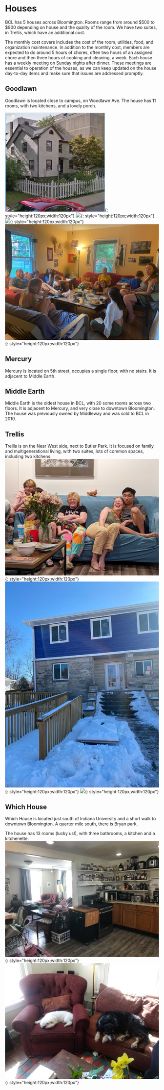 # Houses
BCL has 5 houses across Bloomington. Rooms range from around $500 to $900 depending on house and the quality of the room. We have two suites, in Trellis, which have an additional cost. 

The monthly cost covers includes the cost of the room, utilities, food, and organization maintenance. In addition to the monthly cost, members are expected to do around 5 hours of chores, often two hours of an assigned chore and then three hours of cooking and cleaning, a week. Each house has a weekly meeting on Sunday nights after dinner. These meetings are essential to operation of the houses, as we can keep updated on the house day-to-day items and make sure that issues are addressed promptly.  

## Goodlawn
Goodlawn is located close to campus, on Woodlawn Ave. The house has 11 rooms, with two kitchens, and a lovely porch. 

![](./images/gl.png){: style="height:120px;width:120px"}
![](./images/gl2.avif){: style="height:120px;width:120px"}
![](./images/gl7a-7b.avif){: style="height:120px;width:120px"}
![](./images/GL-people.jpg){: style="height:120px;width:120px"}

## Mercury
Mercury is located on 5th street, occupies a single floor, with no stairs. It is adjacent to Middle Earth. 

## Middle Earth
Middle Earth is the oldest house in BCL, with 20 some rooms across two floors. It is adjacent to Mercury, and very close to downtown Bloomington. The house was previously owned by Middleway and was sold to BCL in 2010. 

## Trellis
Trellis is on the Near West side, next to Butler Park. It is focused on family and multigenerational living, with two suites, lots of common spaces, including two kitchens.
![](./images/Trel-people.jpg){: style="height:120px;width:120px"}
![](./images/Trel-out.jpg){: style="height:120px;width:120px"}
![](./imgaes/Trel-living.jpg){: style="height:120px;width:120px"}  

## Which House
Which House is located just south of Indiana University and a short walk to downtown Bloomington. A quarter mile south, there is Bryan park. 

The house has 13 rooms (lucky us!), with three bathrooms, a kitchen and a kitchenette. 
![](./images/WH-living.jpg){: style="height:120px;width:120px"}
![](./images/WH-dog.jpg){: style="height:120px;width:120px"}
